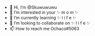 - 👋 Hi, I’m @Skuwuwuwu
- 👀 I’m interested in your ✨ m o m ✨ 
- 🐄 I’m currently learning ✨ l i f e ✨
- 🧸 I’m looking to collaborate on ✨ l i f e ✨
- 📫 How to reach me Ochaco#5063
 

<!---
Skuwuwuwu/Skuwuwuwu is a ✨ special ✨ repository because its `README.md` (this file) appears on your GitHub profile.
You can click the Preview link to take a look at your changes.
--->
